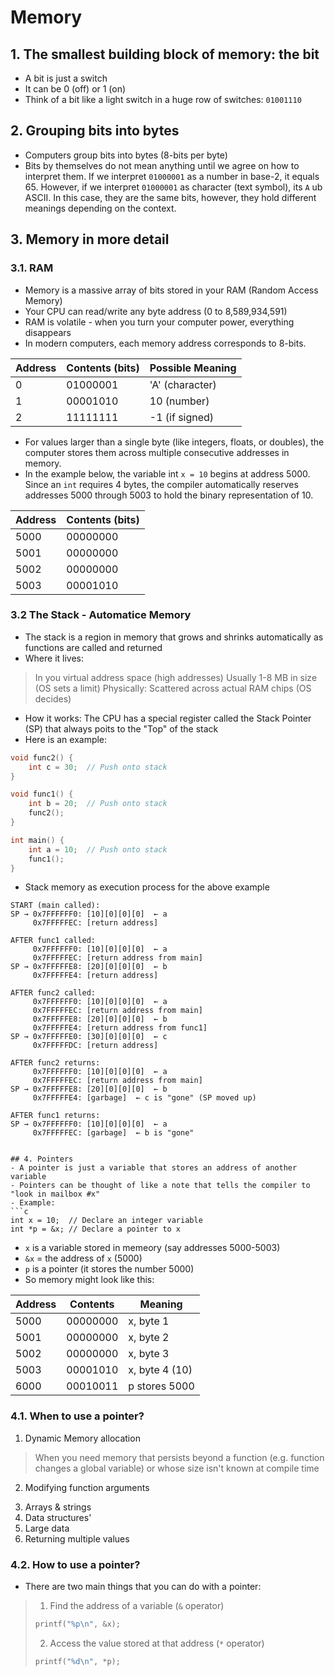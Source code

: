 # Memory
## 1. The smallest building block of memory: the bit
- A bit is just a switch
- It can be 0 (off) or 1 (on)
- Think of a bit like a light switch in a huge row of switches:
`01001110`

## 2. Grouping bits into bytes
- Computers group bits into bytes (8-bits per byte)
- Bits by themselves do not mean anything until we agree on how to interpret them. If we interpret `01000001` as a number in base-2, it equals 65. However, if we interpret `01000001` as character (text symbol), its `A` ub ASCII. In this case, they are the same bits, however, they hold different meanings depending on the context.

## 3. Memory in more detail
### 3.1. RAM
- Memory is a massive array of bits stored in your RAM (Random Access Memory)
- Your CPU can read/write any byte address (0 to 8,589,934,591)
- RAM is volatile - when you turn your computer power, everything disappears
- In modern computers, each memory address corresponds to 8-bits.

| Address | Contents (bits) | Possible Meaning |
|---------|-----------------|------------------|
| 0       | 01000001        | 'A' (character)  |
| 1       | 00001010        | 10 (number)      |
| 2       | 11111111        | -1 (if signed)   |

- For values larger than a single byte (like integers, floats, or doubles), the computer stores them across multiple consecutive addresses in memory.
- In the example below, the variable int `x = 10` begins at address 5000. Since an `int` requires 4 bytes, the compiler automatically reserves addresses 5000 through 5003 to hold the binary representation of 10.

| Address | Contents (bits) |
|---------|-----------------|
| 5000    | 00000000        |
| 5001    | 00000000        |
| 5002    | 00000000        |
| 5003    | 00001010        |

### 3.2 The Stack - Automatice Memory
- The stack is a region in memory that grows and shrinks automatically as functions are called and returned
- Where it lives:
> In you virtual address space (high addresses)
> Usually 1-8 MB in size (OS sets a limit)
> Physically: Scattered across actual RAM chips (OS decides)
- How it works: The CPU has a special register called the Stack Pointer (SP) that always poits to the "Top" of the stack
- Here is an example:
```c
void func2() {
    int c = 30;  // Push onto stack
}

void func1() {
    int b = 20;  // Push onto stack
    func2();
}

int main() {
    int a = 10;  // Push onto stack
    func1();
}
```

- Stack memory as execution process for the above example
  
```
START (main called):
SP → 0x7FFFFFF0: [10][0][0][0]  ← a
     0x7FFFFFEC: [return address]

AFTER func1 called:
     0x7FFFFFF0: [10][0][0][0]  ← a
     0x7FFFFFEC: [return address from main]
SP → 0x7FFFFFE8: [20][0][0][0]  ← b
     0x7FFFFFE4: [return address]

AFTER func2 called:
     0x7FFFFFF0: [10][0][0][0]  ← a
     0x7FFFFFEC: [return address from main]
     0x7FFFFFE8: [20][0][0][0]  ← b
     0x7FFFFFE4: [return address from func1]
SP → 0x7FFFFFE0: [30][0][0][0]  ← c
     0x7FFFFFDC: [return address]

AFTER func2 returns:
     0x7FFFFFF0: [10][0][0][0]  ← a
     0x7FFFFFEC: [return address from main]
SP → 0x7FFFFFE8: [20][0][0][0]  ← b
     0x7FFFFFE4: [garbage]  ← c is "gone" (SP moved up)

AFTER func1 returns:
SP → 0x7FFFFFF0: [10][0][0][0]  ← a
     0x7FFFFFEC: [garbage]  ← b is "gone"


## 4. Pointers
- A pointer is just a variable that stores an address of another variable
- Pointers can be thought of like a note that tells the compiler to "look in mailbox #x"
- Example: 
```c
int x = 10;  // Declare an integer variable
int *p = &x; // Declare a pointer to x
```
- `x` is a variable stored in memeory (say addresses 5000-5003)
- `&x` = the address of `x` (5000)
- `p` is a pointer (it stores the number 5000)
- So memory might look like this:

| Address | Contents      | Meaning           |
|---------|---------------|-----------------|
| 5000    | 00000000      | x, byte 1        |
| 5001    | 00000000      | x, byte 2        |
| 5002    | 00000000      | x, byte 3        |
| 5003    | 00001010      | x, byte 4 (10)   |
| 6000    | 00010011      | p stores 5000    |

### 4.1. When to use a pointer?
1) Dynamic Memory allocation
> When you need memory that persists beyond a function (e.g. function changes a global variable) or whose size isn't known at compile time
2) Modifying function arguments
> 
3) Arrays & strings
4) Data structures'
5) Large data
6) Returning multiple values

### 4.2. How to use a pointer?
- There are two main things that you can do with a pointer:
> 1) Find the address of a variable (`&` operator)
> ```c
> printf("%p\n", &x);
> ```
> 2) Access the value stored at that address (`*` operator)
> ```c
> printf("%d\n", *p);
> ```
